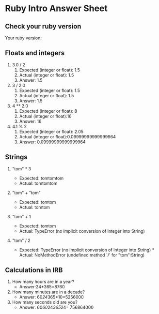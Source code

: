 # Ruby Intro Answer Sheet

## Check your ruby version
Your ruby version: 

## Floats and integers 
1. 3.0 / 2
    1. Expected (integer or float): 1.5     
    2. Actual (integer or float): 1.5
    3. Answer: 1.5
2. 3 / 2.0
    1. Expected (integer or float): 1.5     
    2. Actual (integer or float): 1.5
    3. Answer: 1.5
3. 4 ** 2.0
    1. Expected (integer or float):  8    
    2. Actual (integer or float):16
    3. Answer: 16
4. 4.1 % 2
    1. Expected (integer or float): 2.05     
    2. Actual (integer or float):0.09999999999999964
    3. Answer: 0.09999999999999964

## Strings
1. "tom" * 3
    * Expected: tomtomtom           
    * Actual: tomtomtom
2. "tom" + "tom"
    * Expected: tomtom           
    * Actual: tomtom
3. "tom" + 1
    * Expected: tomtom            
    * Actual: TypeError (no implicit conversion of Integer into String)

4. "tom" / 2
    * Expected: TypeError (no implicit conversion of Integer into String)        * Actual: NoMethodError (undefined method `/' for "tom":String) 

## Calculations in IRB
1. How many hours are in a year?
    * Answer:24*365=8760
2. How many minutes are in a decade?
    * Answer: 60*24*365*10=5256000
3. How many seconds old are you?
    * Answer: 60*60*24*365*24= 756864000